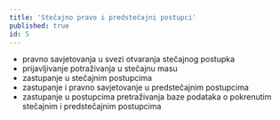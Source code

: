 ```yaml
---
title: 'Stečajno pravo i predstečajni postupci'
published: true
id: 5
---
```


* pravno savjetovanja u svezi otvaranja stečajnog postupka
* prijavljivanje potraživanja u stečajnu masu
* zastupanje u stečajnim postupcima
* zastupanje i pravno savjetovanje u predstečajnim postupcima
* zastupanje u postupcima pretraživanja baze podataka o pokrenutim stečajnim i predstečajnim postupcima
